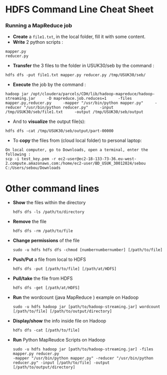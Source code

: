 # HDFS Command Line Cheat Sheet 
### Running a MapReduce job

- **Create** a ```file1.txt```, in the local folder, fill it with some content.
- **Write** 2 python scripts :
```
mapper.py
reducer.py
```
- **Transfer** the 3 files to the folder in USUK30/seb by the command :
```
hdfs dfs -put file1.txt mapper.py reducer.py /tmp/USUK30/seb/
```
- **Execute** the job by the command :
```
hadoop jar /opt/cloudera/parcels/CDH/lib/hadoop-mapreduce/hadoop-streaming.jar     -D mapreduce.job.reduces=1     -files mapper.py,reducer.py     -mapper "/usr/bin/python mapper.py"     -reducer "/usr/bin/python reducer.py"     -input /tmp/USUK30/seb/file1.txt     -output /tmp/USUK30/seb/output
```

- And to **visualize** the output file(s):
```
hdfs dfs -cat /tmp/USUK30/seb/output/part-00000
```

- To **copy** the files from (cloud local folder) to personal laptop:

```
On local computer, go to Downloads, open a terminal, enter the following :
scp -i test_key.pem -r ec2-user@ec2-18-133-73-36.eu-west-2.compute.amazonaws.com:/home/ec2-user/BD_USUK_30012024/sebou C:/Users/sebou/Downloads
```












# Other command lines 

- **Show** the files within the directory
  ```
  hdfs dfs -ls /path/to/directory
  ```

- **Remove** the file
  ```
  hdfs dfs -rm /path/to/file
  ```

- **Change permissions** of the file
  ```
  sudo -u hdfs hdfs dfs -chmod [numbernumbernumber] [/path/to/file]
  ```

- **Push/Put** a file from local to HDFS
  ```
  hdfs dfs -put [/path/to/file] [/path/at/HDFS]
  ```

- **Pull/take** the file from HDFS
  ```
  hdfs dfs -get [/path/at/HDFS]
  ```

- **Run** the wordcount (java MapReduce ) example on Hadoop
  ```
  sudo -u hdfs hadoop jar [path/to/hadoop-streaming.jar] wordcount [/path/to/file] [/path/to/output/directory]
  ```

- **Display/show** the info inside file on Hadoop
  ```
  hdfs dfs -cat [/path/to/file]
  ```

- **Run** Python MapReudce Scripts on Hadoop
  ```
  sudo -u hdfs hadoop jar [path/to/hadoop-streaming.jar] -files mapper.py reducer.py
  -mapper "/usr/bin/python mapper.py" -reducer "/usr/bin/python reducer.py" -input [/path/to/file] -output [/path/to/output/directory]
  ```

